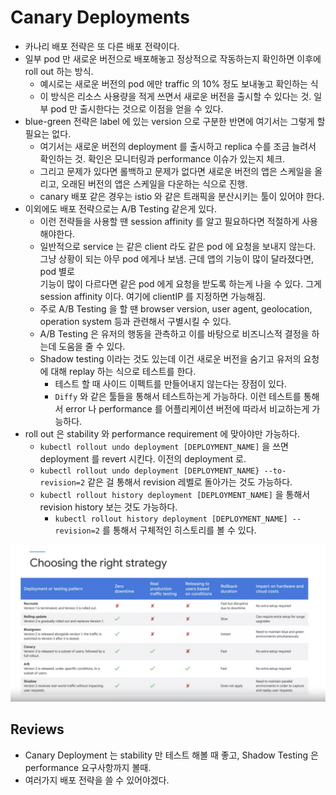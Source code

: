 # Canary Deployments 

- 카나리 배포 전략은 또 다른 배포 전략이다. 
- 일부 pod 만 새로운 버전으로 배포해놓고 정상적으로 작동하는지 확인하면 이후에 roll out 하는 방식. 
  - 예시로는 새로운 버전의 pod 에만 traffic 의 10% 정도 보내놓고 확인하는 식
  - 이 방식은 리소스 사용량을 적게 쓰면서 새로운 버전을 출시할 수 있다는 것. 일부 pod 만 출시한다는 것으로 이점을 얻을 수 있다. 
- blue-green 전략은 label 에 있는 version 으로 구분한 반면에 여기서는 그렇게 할 필요는 없다.
  - 여기서는 새로운 버전의 deployment 를 출시하고 replica 수를 조금 늘려서 확인하는 것. 확인은 모니터링과 performance 이슈가 있는지 체크. 
  - 그리고 문제가 있다면 롤백하고 문제가 없다면 새로운 버전의 앱은 스케일을 올리고, 오래된 버전의 앱은 스케일을 다운하는 식으로 진행. 
  - canary 배포 같은 경우는 istio 와 같은 트래픽을 분산시키는 툴이 있어야 한다. 
- 이외에도 배포 전략으로는 A/B Testing 같은게 있다.
  - 이런 전략들을 사용할 땐 session affinity 를 알고 필요하다면 적절하게 사용해야한다.
  - 일반적으로 service 는 같은 client 라도 같은 pod 에 요청을 보내지 않는다. 그냥 상황이 되는 아무 pod 에게나 보냄. 근데 앱의 기능이 많이 달라졌다면, pod 별로   
  기능이 많이 다르다면 같은 pod 에게 요청을 받도록 하는게 나을 수 있다. 그게 session affinity 이다. 여기에 clientIP 를 지정하면 가능해짐.  
  - 주로 A/B Testing 을 할 땐 browser version, user agent, geolocation, operation system 등과 관련해서 구별시킬 수 있다.
  - A/B Testing 은 유저의 행동을 관측하고 이를 바탕으로 비즈니스적 결정을 하는데 도움을 줄 수 있다.
  - Shadow testing 이라는 것도 있는데 이건 새로운 버전을 숨기고 유저의 요청에 대해 replay 하는 식으로 테스트를 한다.
    - 테스트 할 때 사이드 이펙트를 만들어내지 않는다는 장점이 있다.
    - `Diffy` 와 같은 툴들을 통해서 테스트하는게 가능하다. 이런 테스트를 통해서 error 나 performance 를 어플리케이션 버전에 따라서 비교하는게 가능하다. 
- roll out 은 stability 와 performance requirement 에 맞아야만 가능하다.
  - `kubectl rollout undo deployment [DEPLOYMENT_NAME]` 을 쓰면 deployment 를 revert 시킨다. 이전의 deployment 로.
  - `kubectl rollout undo deployment [DEPLOYMENT_NAME} --to-revision=2` 같은 걸 통해서 revision 레벨로 돌아가는 것도 가능하다.
  - `kubectl rollout history deployment [DEPLOYMENT_NAME]` 을 통해서 revision history 보는 것도 가능하다.
    - `kubectl rollout history deployment [DEPLOYMENT_NAME] --revision=2` 를 통해서 구체적인 히스토리를 볼 수 있다.  


![](./images/choosing%20the%20right%20startegy.png)

## Reviews

- Canary Deployment 는 stability 만 테스트 해볼 때 좋고, Shadow Testing 은 performance 요구사항까지 볼때. 
- 여러가지 배포 전략을 쓸 수 있어야겠다. 
   
  